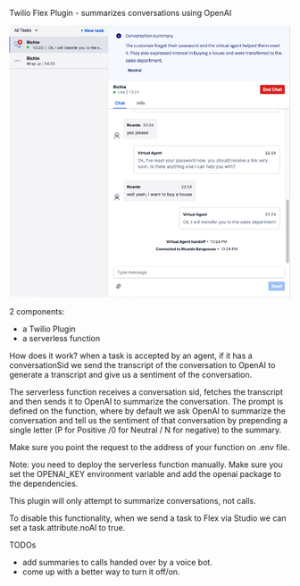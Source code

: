 Twilio Flex Plugin - summarizes conversations using OpenAI

![How does it look](https://github.com/rbangueses/summarize-conversations/blob/main/image.png?raw=true)

2 components:
- a Twilio Plugin
- a serverless function

How does it work? when a task is accepted by an agent, if it has a conversationSid we send the transcript of the conversation to OpenAI to generate a transcript and give us a sentiment of the conversation. 

The serverless function receives a conversation sid, fetches the transcript and then sends it to OpenAI to summarize the conversation. The prompt is defined on the function, where by default we ask OpenAI to summarize the conversation and tell us the sentiment of that conversation by prepending a single letter (P for Positive /0 for Neutral / N for negative) to the summary.

Make sure you point the request to the address of your function on .env file.

Note: you need to deploy the serverless function manually. Make sure you set the OPENAI_KEY environment variable and add the openai package to the dependencies.

This plugin will only attempt to summarize conversations, not calls. 

To disable this functionality, when we send a task to Flex via Studio we can set a task.attribute.noAI to true.

TODOs 
- add summaries to calls handed over by a voice bot. 
- come up with a better way to turn it off/on.

